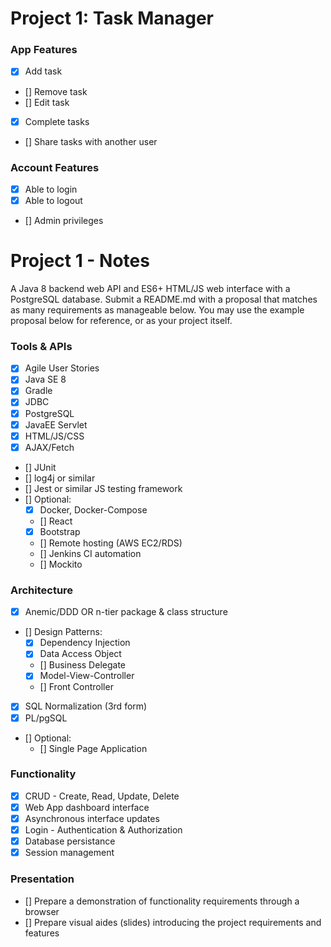 # Project 1: Task Manager

### App Features
 - [x] Add task
 - [] Remove task
 - [] Edit task
 - [x] Complete tasks
 - [] Share tasks with another user

 ### Account Features
 - [x] Able to login
 - [x] Able to logout
 - [] Admin privileges 

# Project 1 - Notes
A Java 8 backend web API and ES6+ HTML/JS web interface with a PostgreSQL database. Submit a README.md with a proposal that matches as many requirements as manageable below. You may use the example proposal below for reference, or as your project itself.

### Tools & APIs
- [x] Agile User Stories
- [x] Java SE 8
- [x] Gradle
- [x] JDBC
- [x] PostgreSQL
- [x] JavaEE Servlet
- [x] HTML/JS/CSS
- [x] AJAX/Fetch
- [] JUnit
- [] log4j or similar
- [] Jest or similar JS testing framework
- [] Optional:
    - [x] Docker, Docker-Compose
    - [] React
    - [x] Bootstrap
    - [] Remote hosting (AWS EC2/RDS)
    - [] Jenkins CI automation
    - [] Mockito

### Architecture
- [x] Anemic/DDD OR n-tier package & class structure
- [] Design Patterns:
    - [x] Dependency Injection
    - [x] Data Access Object
    - [] Business Delegate
    - [x] Model-View-Controller
    - [] Front Controller
- [x] SQL Normalization (3rd form)
- [x] PL/pgSQL
- [] Optional:
    - [] Single Page Application

### Functionality
- [x] CRUD - Create, Read, Update, Delete
- [x] Web App dashboard interface
- [x] Asynchronous interface updates
- [x] Login - Authentication & Authorization
- [x] Database persistance
- [x] Session management

### Presentation
- [] Prepare a demonstration of functionality requirements through a browser
- [] Prepare visual aides (slides) introducing the project requirements and features